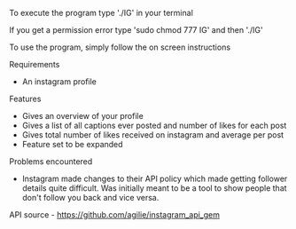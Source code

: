 To execute the program type './IG' in your terminal

If you get a permission error type 'sudo chmod 777 IG' and then './IG'

To use the program, simply follow the on screen instructions

Requirements
 - An instagram profile

Features
 - Gives an overview of your profile
 - Gives a list of all captions ever posted and number of likes for each post
 - Gives total number of likes received on instagram and average per post
 - Feature set to be expanded

Problems encountered
 - Instagram made changes to their API policy which made getting follower details quite difficult. Was initially meant to be a tool to show people that don't follow you back and vice versa. 


API source - https://github.com/agilie/instagram_api_gem


